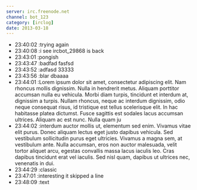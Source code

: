 ```yaml
---
server: irc.freenode.net
channel: bot_123
category: [irclog]
date: 2013-03-18
---
```

- 23:40:02 :trying again
- 23:40:08 :i see ircbot_29868 is back
- 23:43:01 :pongish
- 23:43:47 :badfad fasfsd
- 23:43:52 :adfasd 33333
- 23:43:56 :blar dbaaaa
- 23:44:01 :Lorem ipsum dolor sit amet, consectetur adipiscing elit. Nam rhoncus mollis dignissim. Nulla in hendrerit metus. Aliquam porttitor accumsan nulla eu vehicula. Morbi diam turpis, tincidunt et interdum at, dignissim a turpis. Nullam rhoncus, neque ac interdum dignissim, odio neque consequat risus, id tristique est tellus scelerisque elit. In hac habitasse platea dictumst. Fusce sagittis est sodales lacus accumsan ultrices. Aliquam ac est nunc. Nulla quam ju
- 23:44:02 :interdum auctor mollis ut, elementum sed enim. Vivamus vitae elit purus. Donec aliquam lectus eget justo dapibus vehicula. Sed vestibulum sollicitudin purus eget ultricies. Vivamus a magna sem, at vestibulum ante. Nulla accumsan, eros non auctor malesuada, velit tortor aliquet arcu, egestas convallis massa lacus iaculis leo. Cras dapibus tincidunt erat vel iaculis. Sed nisl quam, dapibus ut ultrices nec, venenatis in dui.
- 23:44:29 :classic
- 23:47:01 :interesting it skipped a line
- 23:48:09 :text
